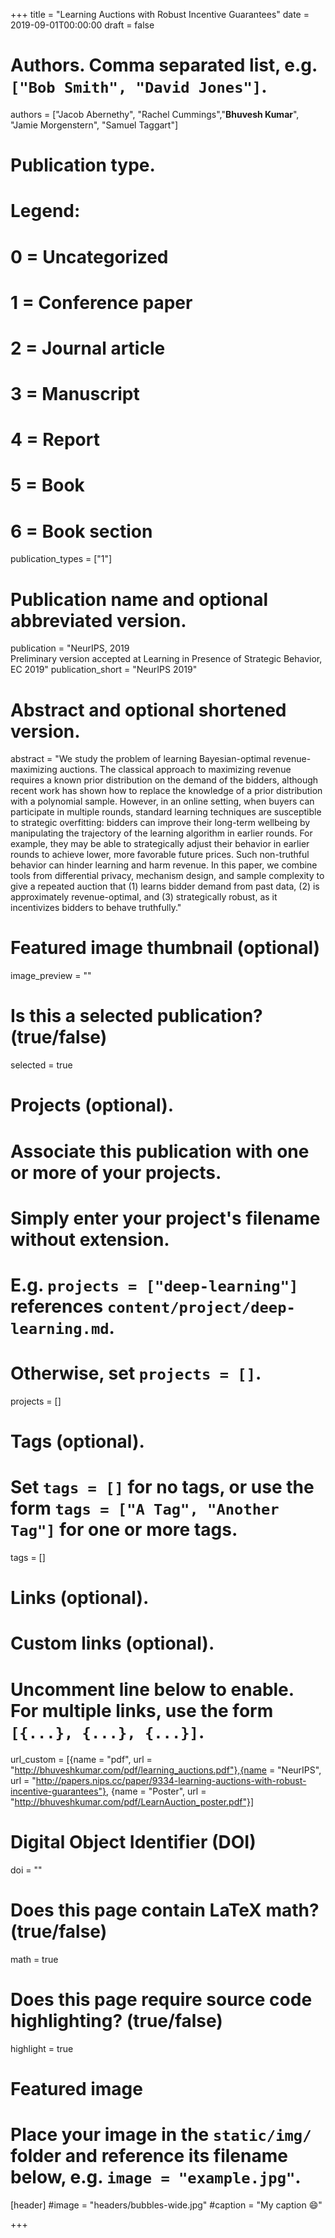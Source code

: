 +++
title = "Learning Auctions with Robust Incentive Guarantees"
date = 2019-09-01T00:00:00
draft = false

# Authors. Comma separated list, e.g. `["Bob Smith", "David Jones"]`.
authors = ["Jacob Abernethy", "Rachel Cummings","<b>Bhuvesh Kumar</b>", "Jamie Morgenstern", "Samuel Taggart"]

# Publication type.
# Legend:
# 0 = Uncategorized
# 1 = Conference paper
# 2 = Journal article
# 3 = Manuscript
# 4 = Report
# 5 = Book
# 6 = Book section
publication_types = ["1"]

# Publication name and optional abbreviated version.
publication = "NeurIPS, 2019 <br> Preliminary version accepted at Learning in Presence of Strategic Behavior, EC 2019"
publication_short = "NeurIPS 2019"

# Abstract and optional shortened version.
abstract = "We study the problem of learning Bayesian-optimal revenue-maximizing auctions. The classical approach to maximizing revenue requires a known prior distribution on the demand of the bidders, although recent work has shown how to replace the knowledge of a prior distribution with a polynomial sample. However, in an online setting, when buyers can participate in multiple rounds, standard learning techniques are susceptible to strategic overfitting: bidders can improve their long-term wellbeing by manipulating the trajectory of the learning algorithm in earlier rounds. For example, they may be able to strategically adjust their behavior in earlier rounds to achieve lower, more favorable future prices. Such non-truthful behavior can hinder learning and harm revenue.  In this paper, we combine tools from differential privacy, mechanism design, and sample complexity to give a repeated auction that (1) learns bidder demand from past data, (2) is approximately revenue-optimal, and (3) strategically robust, as it incentivizes bidders to behave truthfully."

# Featured image thumbnail (optional)
image_preview = ""

# Is this a selected publication? (true/false)
selected = true

# Projects (optional).
#   Associate this publication with one or more of your projects.
#   Simply enter your project's filename without extension.
#   E.g. `projects = ["deep-learning"]` references `content/project/deep-learning.md`.
#   Otherwise, set `projects = []`.
projects = []

# Tags (optional).
#   Set `tags = []` for no tags, or use the form `tags = ["A Tag", "Another Tag"]` for one or more tags.
tags = []

# Links (optional).


# Custom links (optional).
#   Uncomment line below to enable. For multiple links, use the form `[{...}, {...}, {...}]`.
url_custom = [{name = "pdf", url = "http://bhuveshkumar.com/pdf/learning_auctions.pdf"},{name = "NeurIPS", url = "http://papers.nips.cc/paper/9334-learning-auctions-with-robust-incentive-guarantees"}, {name = "Poster", url = "http://bhuveshkumar.com/pdf/LearnAuction_poster.pdf"}]

# Digital Object Identifier (DOI)
doi = ""

# Does this page contain LaTeX math? (true/false)
math = true

# Does this page require source code highlighting? (true/false)
highlight = true

# Featured image
# Place your image in the `static/img/` folder and reference its filename below, e.g. `image = "example.jpg"`.
[header]
#image = "headers/bubbles-wide.jpg"
#caption = "My caption :smile:"

+++
